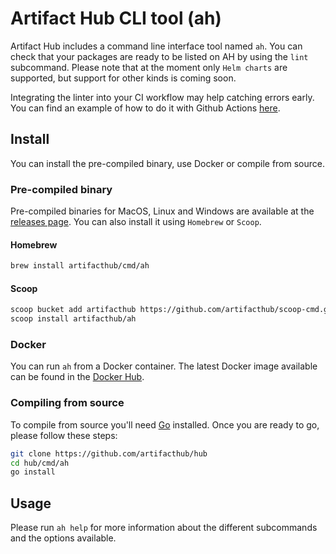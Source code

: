 # Artifact Hub CLI tool (ah)

Artifact Hub includes a command line interface tool named `ah`. You can check that your packages are ready to be listed on AH by using the `lint` subcommand. Please note that at the moment only `Helm charts` are supported, but support for other kinds is coming soon.

Integrating the linter into your CI workflow may help catching errors early. You can find an example of how to do it with Github Actions [here](https://github.com/artifacthub/hub/blob/ac49ca921ac7c7711b03d0701f52c33acaaaa6f9/.github/workflows/ci.yml#L28-L37).

## Install

You can install the pre-compiled binary, use Docker or compile from source.

### Pre-compiled binary

Pre-compiled binaries for MacOS, Linux and Windows are available at the [releases page](https://github.com/artifacthub/hub/releases). You can also install it using `Homebrew` or `Scoop`.

#### Homebrew

```sh
brew install artifacthub/cmd/ah
```

#### Scoop

```sh
scoop bucket add artifacthub https://github.com/artifacthub/scoop-cmd.git
scoop install artifacthub/ah
```

### Docker

You can run `ah` from a Docker container. The latest Docker image available can be found in the [Docker Hub](https://hub.docker.com/r/artifacthub/ah/tags).

### Compiling from source

To compile from source you'll need [Go](https://golang.org/dl/) installed. Once you are ready to go, please follow these steps:

```sh
git clone https://github.com/artifacthub/hub
cd hub/cmd/ah
go install
```

## Usage

Please run `ah help` for more information about the different subcommands and the options available.
